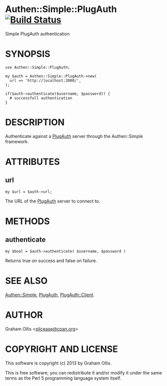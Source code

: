 # Authen::Simple::PlugAuth [![Build Status](https://secure.travis-ci.org/plicease/Authen-Simple-PlugAuth.png)](http://travis-ci.org/plicease/Authen-Simple-PlugAuth)

Simple PlugAuth authentication

# SYNOPSIS

    use Authen::Simple::PlugAuth;
    
    my $auth = Authen::Simple::PlugAuth->new(
      url => 'http://localhost:3000/',
    );
    
    if($auth->authenticate($username, $password)) {
      # successfull authentication
    }

# DESCRIPTION

Authenticate against a [PlugAuth](https://metacpan.org/pod/PlugAuth) server through the Authen::Simple framework.

# ATTRIBUTES

## url

    my $url = $auth->url;

The URL of the [PlugAuth](https://metacpan.org/pod/PlugAuth) server to connect to.

# METHODS

## authenticate

    my $bool = $auth->authenticate( $username, $password )

Returns true on success and false on failure.

# SEE ALSO

[Authen::Simple](https://metacpan.org/pod/Authen::Simple), [PlugAuth](https://metacpan.org/pod/PlugAuth), [PlugAuth::Client](https://metacpan.org/pod/PlugAuth::Client).

# AUTHOR

Graham Ollis &lt;plicease@cpan.org>

# COPYRIGHT AND LICENSE

This software is copyright (c) 2013 by Graham Ollis.

This is free software; you can redistribute it and/or modify it under
the same terms as the Perl 5 programming language system itself.
